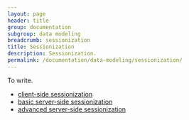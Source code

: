 ```yaml
---
layout: page
header: title
group: documentation
subgroup: data modeling
breadcrumb: sessionization
title: Sessionization
description: Sessionization.
permalink: /documentation/data-modeling/sessionization/
---
```


To write.

* [client-side sessionization](client-side-sessionization)
* [basic server-side sessionization](basic-sessionization-in-sql)
* [advanced server-side sessionization](advanced-sessionization-in-sql)
